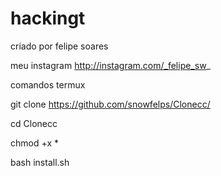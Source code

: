 # hackingt

criado por felipe soares


meu instagram http://instagram.com/_felipe_sw_

comandos termux

git clone https://github.com/snowfelps/Clonecc/

cd Clonecc

chmod +x *


bash install.sh

